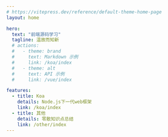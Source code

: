 ```yaml
---
# https://vitepress.dev/reference/default-theme-home-page
layout: home

hero:
  text: "前端源码学习"
  tagline: 温故而知新
  # actions:
  #   - theme: brand
  #     text: Markdown 示例
  #     link: /koa/index
  #   - theme: alt
  #     text: API 示例
  #     link: /vue/index

features:
  - title: Koa
    details: Node.js下一代web框架
    link: /koa/index
  - title: 其他
    details: 零散知识点总结
    link: /other/index
---
```



